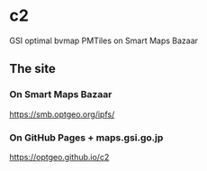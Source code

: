# c2
GSI optimal bvmap PMTiles on Smart Maps Bazaar

## The site
### On Smart Maps Bazaar
https://smb.optgeo.org/ipfs/

### On GitHub Pages + maps.gsi.go.jp
https://optgeo.github.io/c2

